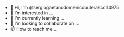 - 👋 Hi, I’m @sergiogaetanodomenicobuterasccl14975
- 👀 I’m interested in ...
- 🌱 I’m currently learning ...
- 💞️ I’m looking to collaborate on ...
- 📫 How to reach me ...

<!---
sergiogaetanodomenicobuterasccl14975/sergiogaetanodomenicobuterasccl14975 is a ✨ special ✨ repository because its `README.md` (this file) appears on your GitHub profile.
You can click the Preview link to take a look at your changes.
--->
